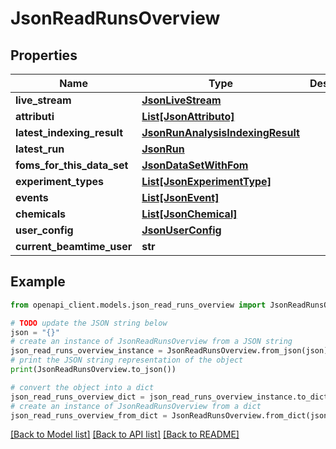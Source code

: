 # JsonReadRunsOverview


## Properties

Name | Type | Description | Notes
------------ | ------------- | ------------- | -------------
**live_stream** | [**JsonLiveStream**](JsonLiveStream.md) |  | [optional] 
**attributi** | [**List[JsonAttributo]**](JsonAttributo.md) |  | 
**latest_indexing_result** | [**JsonRunAnalysisIndexingResult**](JsonRunAnalysisIndexingResult.md) |  | [optional] 
**latest_run** | [**JsonRun**](JsonRun.md) |  | [optional] 
**foms_for_this_data_set** | [**JsonDataSetWithFom**](JsonDataSetWithFom.md) |  | [optional] 
**experiment_types** | [**List[JsonExperimentType]**](JsonExperimentType.md) |  | 
**events** | [**List[JsonEvent]**](JsonEvent.md) |  | 
**chemicals** | [**List[JsonChemical]**](JsonChemical.md) |  | 
**user_config** | [**JsonUserConfig**](JsonUserConfig.md) |  | 
**current_beamtime_user** | **str** |  | [optional] 

## Example

```python
from openapi_client.models.json_read_runs_overview import JsonReadRunsOverview

# TODO update the JSON string below
json = "{}"
# create an instance of JsonReadRunsOverview from a JSON string
json_read_runs_overview_instance = JsonReadRunsOverview.from_json(json)
# print the JSON string representation of the object
print(JsonReadRunsOverview.to_json())

# convert the object into a dict
json_read_runs_overview_dict = json_read_runs_overview_instance.to_dict()
# create an instance of JsonReadRunsOverview from a dict
json_read_runs_overview_from_dict = JsonReadRunsOverview.from_dict(json_read_runs_overview_dict)
```
[[Back to Model list]](../README.md#documentation-for-models) [[Back to API list]](../README.md#documentation-for-api-endpoints) [[Back to README]](../README.md)


